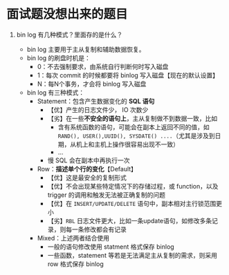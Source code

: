# 面试题没想出来的题目

1. bin log 有几种模式？里面存的是什么？

   + bin log 主要用于主从复制和辅助数据恢复。
   + bin log 的刷盘时机是：
     + 0：不去强制要求，由系统自行判断何时写入磁盘
     + 1：每次 commit 的时候都要将 binlog 写入磁盘【现在的默认设置】
     + N：每N个事务，才会将 binlog 写入磁盘
   + bin log 有三种模式：
     + Statement：包含产生数据变化的 **SQL 语句**
       + 【优】产生的日志文件少， IO 次数少
       + 【劣】在一些**不安全的语句上**，主从复制做不到数据一致，比如
         + 含有系统函数的语句，可能会在副本上返回不同的值，如 `RAND(), USER(),UUID(), SYSDATE() ....`（尤其是涉及到日期，从机上和主机上操作很容易出现不一致）
         + ...
       + 慢 SQL 会在副本中再执行一次
     + Row：**描述单个行的变化**【Default】
       + 【优】这是最安全的复制形式
       + 【优】不会出现某些特定情况下的存储过程，或 function，以及 trigger 的调用和触发无法被正确复制的问题
       + 【优】在 `INSERT/UPDATE/DELETE` 语句中，副本相对主行锁范围更小
       + 【劣】`RBL` 日志文件更大，比如一条update语句，如修改多条记录，则每一条修改都会有记录
     + Mixed：上述两者结合使用
       + 一般的语句修改使用 statment 格式保存 binlog
       + 一些函数，statement 等若是无法满足主从复制的需求，则采用 row 格式保存 binlog